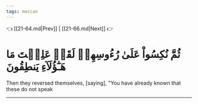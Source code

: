 ```yaml
---
tags: meccan
---
```


👈 [[21-64.md|Prev]] | [[21-66.md|Next]] 👉

# ثُمَّ نُكِسُواْ عَلَىٰ رُءُوسِهِمۡ لَقَدۡ عَلِمۡتَ مَا هَـٰٓؤُلَآءِ يَنطِقُونَ

Then they reversed themselves, [saying], "You have already known that these do not speak

---

